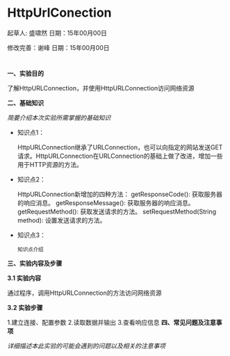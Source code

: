 # HttpUrlConection

起草人: 盛啸然   日期：15年00月00日

修改完善：谢峰   日期：15年00月00日

# 

**一、实验目的**

了解HttpURLConnection，并使用HttpURLConnection访问网络资源

**二、基础知识**

*简要介绍本次实验所需掌握的基础知识*
   
* 知识点1：

     HttpURLConnection继承了URLConnection，也可以向指定的网站发送GET请求。HttpURLConnection在URLConnection的基础上做了改进，增加一些用于HTTP资源的方法。

* 知识点2：

     HttpURLConnection新增加的四种方法： getResponseCode(): 获取服务器的响应消息。 getResponseMessage(): 获取服务器的响应消息。 getRequestMethod(): 获取发送请求的方法。 setRequestMethod(String method): 设置发送请求的方法。


* 知识点3：

      知识点介绍


   

**三、实验内容及步骤**

**3.1 实验内容**

通过程序，调用HttpURLConnection的方法访问网络资源

**3.2 实验步骤**

1.建立连接、配置参数
2.读取数据并输出
3.查看响应信息
**四、常见问题及注意事项**

*详细描述本此实验的可能会遇到的问题以及相关的注意事项*


